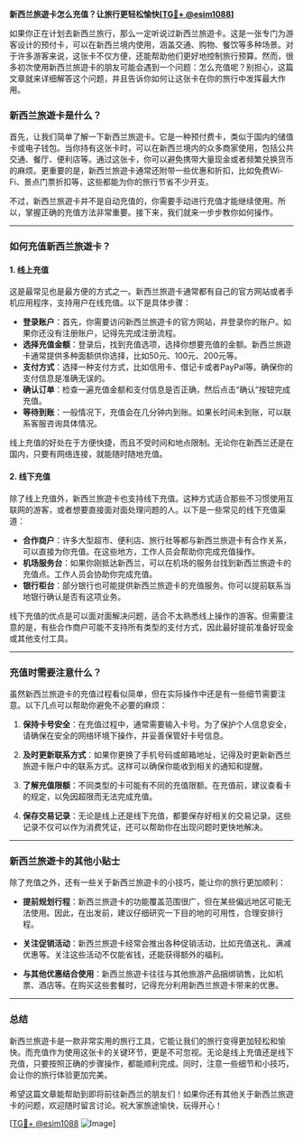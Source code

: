 **新西兰旅遊卡怎么充值？让旅行更轻松愉快[[TG💪+ @esim1088](https://t.me/s/esim1088)]**

如果你正在计划去新西兰旅行，那么一定听说过新西兰旅遊卡。这是一张专门为游客设计的预付卡，可以在新西兰境内使用，涵盖交通、购物、餐饮等多种场景。对于许多游客来说，这张卡不仅方便，还能帮助他们更好地控制旅行预算。然而，很多初次使用新西兰旅遊卡的朋友可能会遇到一个问题：怎么充值呢？别担心，这篇文章就来详细解答这个问题，并且告诉你如何让这张卡在你的旅行中发挥最大作用。

### 新西兰旅遊卡是什么？

首先，让我们简单了解一下新西兰旅遊卡。它是一种预付费卡，类似于国内的储值卡或电子钱包。当你持有这张卡时，可以在新西兰境内的众多商家使用，包括公共交通、餐厅、便利店等。通过这张卡，你可以避免携带大量现金或者频繁兑换货币的麻烦。更重要的是，新西兰旅遊卡通常还附带一些优惠和折扣，比如免费Wi-Fi、景点门票折扣等，这些都能为你的旅行节省不少开支。

不过，新西兰旅遊卡并不是自动充值的，你需要手动进行充值才能继续使用。所以，掌握正确的充值方法非常重要。接下来，我们就来一步步教你如何操作。

---

### 如何充值新西兰旅遊卡？

#### 1. **线上充值**
这是最常见也是最方便的方式之一。新西兰旅遊卡通常都有自己的官方网站或者手机应用程序，支持用户在线充值。以下是具体步骤：

- **登录账户**：首先，你需要访问新西兰旅遊卡的官方网站，并登录你的账户。如果你还没有注册账户，记得先完成注册流程。
- **选择充值金额**：登录后，找到充值选项，选择你想要充值的金额。新西兰旅遊卡通常提供多种面额供你选择，比如50元、100元、200元等。
- **支付方式**：选择一种支付方式，比如信用卡、借记卡或者PayPal等。确保你的支付信息是准确无误的。
- **确认订单**：检查一遍充值金额和支付信息是否正确，然后点击“确认”按钮完成充值。
- **等待到账**：一般情况下，充值会在几分钟内到账。如果长时间未到账，可以联系客服咨询具体情况。

线上充值的好处在于方便快捷，而且不受时间和地点限制。无论你在新西兰还是在国内，只要有网络连接，就能随时随地充值。

#### 2. **线下充值**
除了线上充值外，新西兰旅遊卡也支持线下充值。这种方式适合那些不习惯使用互联网的游客，或者想要直接面对面处理问题的人。以下是一些常见的线下充值渠道：

- **合作商户**：许多大型超市、便利店、旅行社等都与新西兰旅遊卡有合作关系，可以直接为你充值。在这些地方，工作人员会帮助你完成充值操作。
- **机场服务台**：如果你刚抵达新西兰，可以在机场的服务台找到新西兰旅遊卡的充值点。工作人员会协助你完成充值。
- **银行柜台**：部分银行也可能提供新西兰旅遊卡的充值服务。你可以提前联系当地银行确认是否有这项业务。

线下充值的优点是可以面对面解决问题，适合不太熟悉线上操作的游客。但需要注意的是，有些合作商户可能不支持所有类型的支付方式，因此最好提前准备好现金或其他支付工具。

---

### 充值时需要注意什么？

虽然新西兰旅遊卡的充值过程看似简单，但在实际操作中还是有一些细节需要注意。以下几点可以帮助你避免不必要的麻烦：

1. **保持卡号安全**：在充值过程中，通常需要输入卡号。为了保护个人信息安全，请确保在安全的网络环境下操作，并妥善保管好卡号信息。
   
2. **及时更新联系方式**：如果你更换了手机号码或邮箱地址，记得及时更新新西兰旅遊卡账户中的联系方式。这样可以确保你能收到相关的通知和提醒。

3. **了解充值限额**：不同类型的卡可能有不同的充值限额。在充值前，建议查看卡的规定，以免因超限而无法完成充值。

4. **保存交易记录**：无论是线上还是线下充值，都要保存好相关的交易记录。这些记录不仅可以作为消费凭证，还可以帮助你在出现问题时更快地解决。

---

### 新西兰旅遊卡的其他小贴士

除了充值之外，还有一些关于新西兰旅遊卡的小技巧，能让你的旅行更加顺利：

- **提前规划行程**：新西兰旅遊卡的功能覆盖范围很广，但在某些偏远地区可能无法使用。因此，在出发前，建议仔细研究一下目的地的可用性，合理安排行程。
  
- **关注促销活动**：新西兰旅遊卡经常会推出各种促销活动，比如充值送礼、满减优惠等。关注这些活动不仅能省钱，还能获得额外的福利。

- **与其他优惠结合使用**：新西兰旅遊卡往往与其他旅游产品捆绑销售，比如机票、酒店等。在购买这些套餐时，记得充分利用新西兰旅遊卡带来的优惠。

---

### 总结

新西兰旅遊卡是一款非常实用的旅行工具，它能让我们的旅行变得更加轻松和愉快。而充值作为使用这张卡的关键环节，更是不可忽视。无论是线上充值还是线下充值，只要按照正确的步骤操作，都能顺利完成。同时，注意一些细节和小技巧，会让你的旅行体验更加完美。

希望这篇文章能帮助到即将前往新西兰的朋友们！如果你还有其他关于新西兰旅遊卡的问题，欢迎随时留言讨论。祝大家旅途愉快，玩得开心！

[[TG💪+ @esim1088](https://t.me/s/esim1088) ![Image](https://i.postimg.cc/4NQfJmqS/Snipaste-2025-05-13-00-14-12.png)]